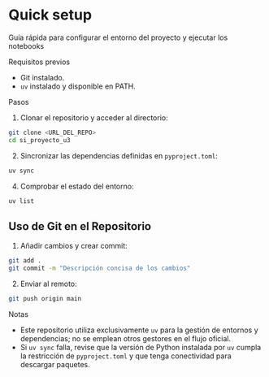 # Quick setup

Guía rápida para configurar el entorno del proyecto y ejecutar los notebooks

Requisitos previos
- Git instalado.
- `uv` instalado y disponible en PATH.

Pasos
1) Clonar el repositorio y acceder al directorio:

```bash
git clone <URL_DEL_REPO>
cd si_proyecto_u3
```

2) Sincronizar las dependencias definidas en `pyproject.toml`:

```bash
uv sync
```

4) Comprobar el estado del entorno:

```bash
uv list
```

## Uso de Git en el Repositorio
1. Añadir cambios y crear commit:

```bash
git add .
git commit -m "Descripción concisa de los cambios"
```

2. Enviar al remoto:

```bash
git push origin main
```

Notas
- Este repositorio utiliza exclusivamente `uv` para la gestión de entornos y dependencias; no se emplean otros gestores en el flujo oficial.
- Si `uv sync` falla, revise que la versión de Python instalada por `uv` cumpla la restricción de `pyproject.toml` y que tenga conectividad para descargar paquetes.
